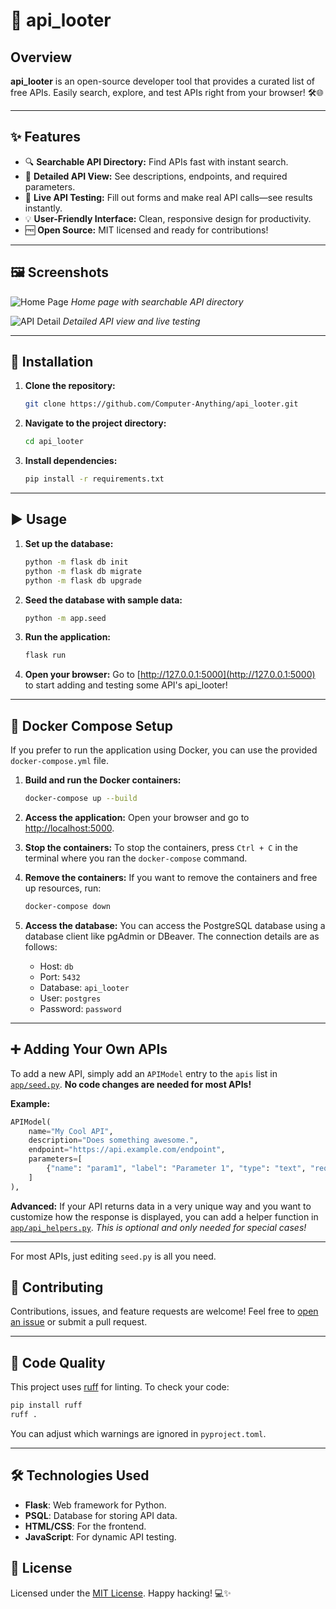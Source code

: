 # 🚀 api_looter

## Overview

**api_looter** is an open-source developer tool that provides a curated list of free APIs.
Easily search, explore, and test APIs right from your browser! 🛠️🌐

---

## ✨ Features

- 🔍 **Searchable API Directory:** Find APIs fast with instant search.
- 📄 **Detailed API View:** See descriptions, endpoints, and required parameters.
- 🧪 **Live API Testing:** Fill out forms and make real API calls—see results instantly.
- 💡 **User-Friendly Interface:** Clean, responsive design for productivity.
- 🆓 **Open Source:** MIT licensed and ready for contributions!

---

## 🖼️ Screenshots

![Home Page](assets/Screenshot_API_Search_sml.png)
*Home page with searchable API directory*

![API Detail](assets/Screenshot_API_Detail_sml.png)
*Detailed API view and live testing*

---

## 🚦 Installation

1. **Clone the repository:**

    ```bash
    git clone https://github.com/Computer-Anything/api_looter.git
    ```

2. **Navigate to the project directory:**

    ```bash
    cd api_looter
    ```

3. **Install dependencies:**

    ```bash
    pip install -r requirements.txt
    ```

---

## ▶️ Usage

1. **Set up the database:**

    ```bash
    python -m flask db init
    python -m flask db migrate
    python -m flask db upgrade
    ```

2. **Seed the database with sample data:**

    ```bash
    python -m app.seed
    ```

3. **Run the application:**

    ```bash
    flask run
    ```

4. **Open your browser:**
    Go to [http://127.0.0.1:5000](http://127.0.0.1:5000) to start adding and testing some API's api_looter!

---

## 🐳 Docker Compose Setup

If you prefer to run the application using Docker, you can use the provided `docker-compose.yml` file.

1. **Build and run the Docker containers:**

    ```bash
    docker-compose up --build
    ```

2. **Access the application:**
    Open your browser and go to [http://localhost:5000](http://localhost:5000).
3. **Stop the containers:**
    To stop the containers, press `Ctrl + C` in the terminal where you ran the `docker-compose` command.
4. **Remove the containers:**
    If you want to remove the containers and free up resources, run:

    ```bash
    docker-compose down
    ```

5. **Access the database:**
    You can access the PostgreSQL database using a database client like pgAdmin or DBeaver.
    The connection details are as follows:
    - Host: `db`
    - Port: `5432`
    - Database: `api_looter`
    - User: `postgres`
    - Password: `password`

---

## ➕ Adding Your Own APIs

To add a new API, simply add an `APIModel` entry to the `apis` list in [`app/seed.py`](app/seed.py).
**No code changes are needed for most APIs!**

**Example:**

```python
APIModel(
    name="My Cool API",
    description="Does something awesome.",
    endpoint="https://api.example.com/endpoint",
    parameters=[
        {"name": "param1", "label": "Parameter 1", "type": "text", "required": True}
    ]
),
```

**Advanced:**
If your API returns data in a very unique way and you want to customize how the response is displayed, you can add a helper function in [`app/api_helpers.py`](app/api_helpers.py).
*This is optional and only needed for special cases!*

---

For most APIs, just editing `seed.py` is all you need.

## 🤝 Contributing

Contributions, issues, and feature requests are welcome!
Feel free to [open an issue](https://github.com/Computer-Anything/api_looter/issues) or submit a pull request.

---

## 🧹 Code Quality

This project uses [ruff](https://docs.astral.sh/ruff/) for linting.
To check your code:

```bash
pip install ruff
ruff .
```

You can adjust which warnings are ignored in `pyproject.toml`.

---

## 🛠️ Technologies Used

- **Flask**: Web framework for Python.
- **PSQL**: Database for storing API data.
- **HTML/CSS**: For the frontend.
- **JavaScript**: For dynamic API testing.

## 📄 License

Licensed under the [MIT License](LICENSE).
Happy hacking! 💻✨
